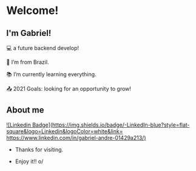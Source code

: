 # Welcome!

 

## I'm Gabriel!

 

:computer: a future backend develop!

:house_with_garden: I’m from Brazil.

:books: I’m currently learning everything.

:outbox_tray: 2021 Goals: looking for an opportunity to grow!

 

## About me


[![Linkedin Badge](https://img.shields.io/badge/-LinkedIn-blue?style=flat-square&logo=Linkedin&logoColor=white&link= https://www.linkedin.com/in/gabriel-andre-01429a213/)]( https://www.linkedin.com/in/gabriel-andre-01429a213/)



- Thanks for visiting.

- Enjoy it!! o/
